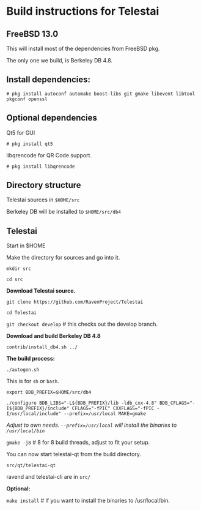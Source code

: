 Build instructions for Telestai 
=================================
FreeBSD 13.0
---------------------------------
This will install most of the dependencies from FreeBSD pkg.

The only one we build, is Berkeley DB 4.8.


Install dependencies:
----------------------------
`# pkg install autoconf automake boost-libs git gmake libevent libtool pkgconf openssl
`

Optional dependencies
----------------------
Qt5 for GUI

`# pkg install qt5`

libqrencode for QR Code support.

`# pkg install libqrencode`


Directory structure
------------------
Telestai sources in `$HOME/src`

Berkeley DB will be installed to `$HOME/src/db4`


Telestai
------------------

Start in $HOME

Make the directory for sources and go into it.

`mkdir src`

`cd src`

__Download Telestai source.__

`git clone https://github.com/RavenProject/Telestai`

`cd Telestai`

`git checkout develop` # this checks out the develop branch.

__Download and build Berkeley DB 4.8__

`contrib/install_db4.sh ../`

__The build process:__

`./autogen.sh`

This is for `sh` or `bash`. 

`export BDB_PREFIX=$HOME/src/db4`

`./configure BDB_LIBS="-L${BDB_PREFIX}/lib -ldb_cxx-4.8" BDB_CFLAGS="-I${BDB_PREFIX}/include" CFLAGS="-fPIC" CXXFLAGS="-fPIC -I/usr/local/include" --prefix=/usr/local MAKE=gmake`

_Adjust to own needs. `--prefix=/usr/local` will install the binaries to `/usr/local/bin`_


`gmake -j8`  # 8 for 8 build threads, adjust to fit your setup.

You can now start telestai-qt from the build directory.

`src/qt/telestai-qt`

ravend and telestai-cli are in `src/`


__Optional:__

`make install`  # if you want to install the binaries to /usr/local/bin.





